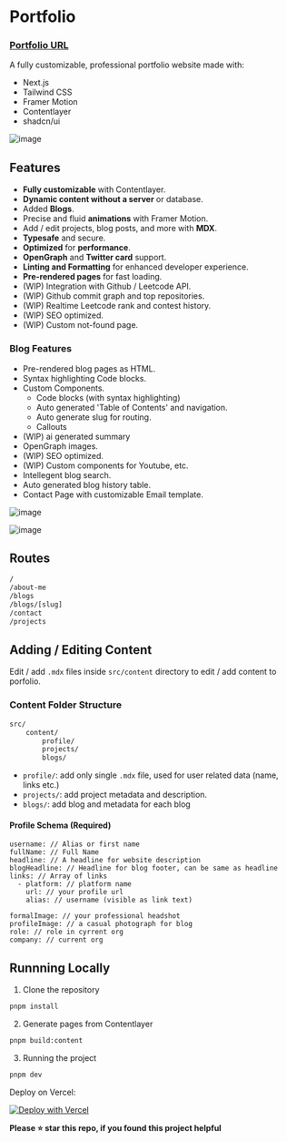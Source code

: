 # Portfolio

### [Portfolio URL](https://zackozack.xyz)

A fully customizable, professional portfolio website made with:

- Next.js
- Tailwind CSS
- Framer Motion
- Contentlayer
- shadcn/ui

![image](https://github.com/user-attachments/assets/db4c25c8-8765-4d51-b1be-b00bc83b14fc)


## Features

- **Fully customizable** with Contentlayer.
- **Dynamic content without a server** or database.
- Added **Blogs**.
- Precise and fluid **animations** with Framer Motion.
- Add / edit projects, blog posts, and more with **MDX**.
- **Typesafe** and secure.
- **Optimized** for **performance**.
- **OpenGraph** and **Twitter card** support.
- **Linting and Formatting** for enhanced developer experience.
- **Pre-rendered pages** for fast loading.
- (WIP) Integration with Github / Leetcode API.
- (WIP) Github commit graph and top repositories.
- (WIP) Realtime Leetcode rank and contest history.
- (WIP) SEO optimized.
- (WIP) Custom not-found page.

### Blog Features

- Pre-rendered blog pages as HTML.
- Syntax highlighting Code blocks.
- Custom Components.
  - Code blocks (with syntax highlighting)
  - Auto generated 'Table of Contents' and navigation.
  - Auto generate slug for routing.
  - Callouts
- (WIP) ai generated summary
- OpenGraph images.
- (WIP) SEO optimized.
- (WIP) Custom components for Youtube, etc.
- Intellegent blog search.
- Auto generated blog history table.
- Contact Page with customizable Email template.

![image](https://github.com/user-attachments/assets/f0637e22-218c-45b5-b5a4-89ff6c17c769)


![image](https://github.com/user-attachments/assets/678b916c-02a3-4181-8494-5e4121c673c2)


## Routes

```bash
/
/about-me
/blogs
/blogs/[slug]
/contact
/projects
```

## Adding / Editing Content

Edit / add `.mdx` files inside `src/content` directory to edit / add content to porfolio.

### Content Folder Structure

```bash
src/
    content/
        profile/
        projects/
        blogs/
```

- `profile/`: add only single `.mdx` file, used for user related data (name, links etc.)
- `projects/`: add project metadata and description.
- `blogs/`: add blog and metadata for each blog

#### Profile Schema (Required)
```mdx
username: // Alias or first name
fullName: // Full Name
headline: // A headline for website description
blogHeadline: // Headline for blog footer, can be same as headline
links: // Array of links
  - platform: // platform name
    url: // your profile url
    alias: // username (visible as link text)

formalImage: // your professional headshot
profileImage: // a casual photograph for blog
role: // role in cyrrent org
company: // current org
```

## Runnning Locally

1. Clone the repository

```bash
pnpm install
```

2. Generate pages from Contentlayer

```bash
pnpm build:content
```

3. Running the project

```bash
pnpm dev
```

Deploy on Vercel: 

[![Deploy with Vercel](https://vercel.com/button)](https://vercel.com/new/clone?repository-url=https%3A%2F%2Fgithub.com%2FzaCKoZAck0%2Fcustomizable-portfolio&project-name=my-portfolio&repository-name=my-portfolio&demo-title=My%20Portfolio&demo-description=Portfolio%20and%20Blog%20website%20made%20with%20Next.js&demo-url=https%3A%2F%2Fzackozack.xyz)

**Please ⭐ star this repo, if you found this project helpful**
